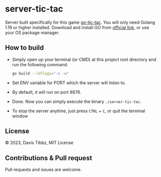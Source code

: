 # server-tic-tac

Server built specifically for this game [go-tic-tac](https://github.com/Longwater1234/go-tic-tac). You will only
need Golang 1.19 or higher installed. Download and install GO from [official link](https://go.dev/dl/), or use your OS
package manager.

## How to build

- Simply open up your terminal (or CMD) at this project root directory and run the following command.

    ```bash
    go build --ldflags="-s -w"
    ```
- Set ENV variable for PORT which the server will listen to.
- By default, it will run on port 9876.
- Done. Now you can simply execute the binary `./server-tic-tac`.
- To stop the server anytime, just press `CTRL` + `C`, or quit the terminal window


## License 
&copy; 2023, Davis Tibbz, MIT License

## Contributions & Pull request

Pull requests and issues are welcome.
